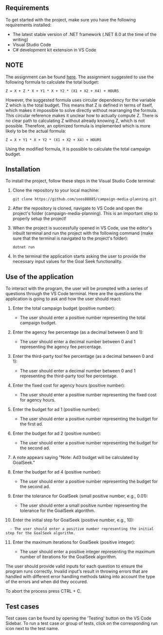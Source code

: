 ## Requirements

To get started with the project, make sure you have the following requirements installed:

- The latest stable version of .NET framework (.NET 8.0 at the time of the writing)
- Visual Studio Code
- C# development kit extension in VS Code

## NOTE
The assignment can be found [here](https://gist.githubusercontent.com/stasyess/3993a26c58b26ed36300ca4ed359eb06/raw/a991d119136b1e1893ea0f6a48afdeb42fd2dcd4/Assignment.txt).
The assignment suggested to use the following formula to calculate the total budget:

```
Z = X + Z * X + Y1 * X + Y2 * (X1 + X2 + X4) + HOURS
```

However, the suggested formula uses circular dependency for the variable Z which is the total budget.
This means that Z is defined in terms of itself, which makes it impossible to solve directly without rearranging the formula. This circular reference makes it unclear how to actually compute Z. There is no clear path to calculating Z without already knowing Z, which is not possible. Therefore, an optimized formula is implemented which is more likely to be the actual formula:

```
Z = X + Y1 * X + Y2 * (X1 + X2 + X4) + HOURS
```

Using the modified formula, it is possible to calculate the total campaign budget.

## Installation

To install the project, follow these steps in the Visual Studio Code terminal:

1. Clone the repository to your local machine:

   ```
   git clone https://github.com/soos88885/campaign-media-planning.git
   ```

2. After the repository is cloned, navigate to VS Code and open the project's folder (campaign-media-planning). This is an important step to properly setup the project!

3. When the project is successfully opened in VS Code, use the editor's inbuilt terminal and run the project with the following command (make sure that the terminal is navigated to the project's folder):

   ```
   dotnet run
   ```
4. In the terminal the application starts asking the user to provide the necessary input values for the Goal Seek functionality.

## Use of the application
To interact with the program, the user will be prompted with a series of questions through the VS Code terminal. Here are the questions the application is going to ask and how the user should react:

   1. Enter the total campaign budget (positive number):

      - The user should enter a positive number representing the total campaign budget.

   2. Enter the agency fee percentage (as a decimal between 0 and 1):

      - The user should enter a decimal number between 0 and 1 representing the agency fee percentage.

   3. Enter the third-party tool fee percentage (as a decimal between 0 and 1):

      - The user should enter a decimal number between 0 and 1 representing the third-party tool fee percentage.

   4. Enter the fixed cost for agency hours (positive number):

      - The user should enter a positive number representing the fixed cost for agency hours.

   5. Enter the budget for ad 1 (positive number):

      - The user should enter a positive number representing the budget for the first ad.

   6. Enter the budget for ad 2 (positive number):

      - The user should enter a positive number representing the budget for the second ad.

   7. A note appears saying "Note: Ad3 budget will be calculated by GoalSeek."

   8. Enter the budget for ad 4 (positive number):

      - The user should enter a positive number representing the budget for the second ad.

   9. Enter the tolerance for GoalSeek (small positive number, e.g., 0.01):

      - The user should enter a small positive number representing the tolerance for the GoalSeek algorithm.

   10. Enter the initial step for GoalSeek (positive number, e.g., 10):

      - The user should enter a positive number representing the initial step for the GoalSeek algorithm.

   11. Enter the maximum iterations for GoalSeek (positive integer):

       - The user should enter a positive integer representing the maximum number of iterations for the GoalSeek algorithm.

   The user should provide valid inputs for each question to ensure the program runs correctly. Invalid input's result in throwing errors that are handled with different error handling methods taking into account the type of the errors and when did they occured.

   To abort the process press CTRL + C.

## Test cases
Test cases can be found by opening the 'Testing' button on the VS Code Sidebar. To run a test case or group of tests, click on the corresponding run icon next to the test name.